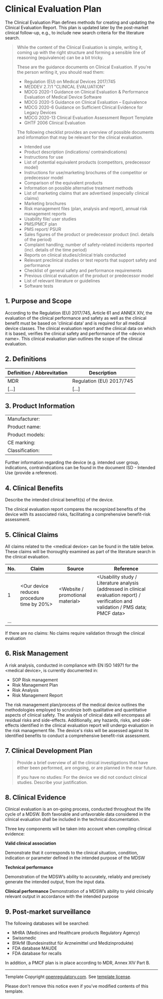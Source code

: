 # Clinical Evaluation Plan

The Clinical Evaluation Plan defines methods for creating and updating the Clinical Evaluation Report. This
plan is updated later by the post-market clinical follow-up, e.g., to include new search criteria for the
literature search.

> While the content of the Clinical Evaluation is simple, writing it, coming up with the right structure and
> forming a sensible line of reasoning (equivalence) can be a bit tricky.
>
> These are the guidance documents on Clinical Evaluation. If you're the person writing it, you should read
> them:
>
> * Regulation (EU) on Medical Devices 2017/745
> * MEDDEV 2.7/1 "CLINICAL EVALUATION"
> * MDCG 2020-1 Guidance on Clinical Evaluation & Performance Evaluation of Medical Device Software
> * MDCG 2020-5 Guidance on Clinical Evaluation – Equivalence
> * MDCG 2020-6 Guidance on Sufficient Clinical Evidence for Legacy Devices
> * MDCG 2020-13 Clinical Evaluation Assessment Report Template
> * GHTF 2006 Clinical Evaluation
>
> The following checklist provides an overview of possible documents and information that may be relevant for
> the clinical evaluation.
>
> * Intended use
> * Product description (indications/ contraindications)
> * Instructions for use
> * List of potential equivalent products (competitors, predecessor model)
> * Instructions for use/marketing brochures of the competitor or predecessor model
> * Comparison of the equivalent products
> * Information on possible alternative treatment methods
> * List of marketing claims that are advertised (especially clinical claims)
> * Marketing brochures
> * Risk management files (plan, analysis and report), annual risk management reports
> * Usability file/ user studies
> * PMS/PMCF plan
> * PMS report/ PSUR
> * Sales figures of the product or predecessor product (incl. details of the period)
> * Complaint handling; number of safety-related incidents reported (incl. details of the time period)
> * Reports on clinical studies/clinical trials conducted
> * Relevant preclinical studies or test reports that support safety and performance
> * Checklist of general safety and performance requirements
> * Previous clinical evaluation of the product or predecessor model
> * List of relevant literature or guidelines
> * Software tests

## 1. Purpose and Scope

According to the Regulation (EU) 2017/745, Article 61 and ANNEX XIV, the evaluation of the clinical
performance and safety as well as the clinical benefit must be based on 'clinical data' and is required for
all medical device classes. The clinical evaluation report and the clinical data on which it is based,
verifies the clinical safety and performance of the \<device name\>. This clinical evaluation plan outlines the
scope of the clinical evaluation.

## 2. Definitions

| Definition / Abbrevitation | Description              |
|---------------------------|--------------------------|
| MDR                       | Regulation (EU) 2017/745 |
| [...]                     | [...]                    |

## 3. Product Information

|                 |   |
|-----------------|---|
| Manufacturer:   |   |
| Product name:   |   |
| Product models: |   |
| CE marking:     |   |
| Classification: |   |

Further information regarding the device (e.g. intended user group, indications, contraindications can be
found in the document ISD - Intended Use (provide a reference).

## 4. Clinical Benefits

Describe the intended clinical benefit(s) of the device.

The clinical evaluation report compares the recognized benefits of the device with its associated risks,
facilitating a comprehensive benefit-risk assessment.

## 5. Clinical Claims

All claims related to the \<medical device\> can be found in the table below. These claims will be thoroughly
examined as part of the literature search in the clinical evaluation.

| No. | Claim                                       | Source                            | Reference                                                                                                                              |
|-----|---------------------------------------------|-----------------------------------|----------------------------------------------------------------------------------------------------------------------------------------|
| 1   | \<Our device reduces procedure time by 20%\> | \<Website / promotional material\> | \<Usability study / Literature analysis (addressed in clinical evaluation report) / verification and validation / PMS data; PMCF data\> |
| ... |                                             |                                   |                                                                                                                                        |

If there are no claims:
No claims require validation through the clinical evaluation

## 6. Risk Management

A risk analysis, conducted in compliance with EN ISO 14971 for the \<medical device\>, is currently documented
in:

* SOP Risk management
* Risk Management Plan
* Risk Analysis
* Risk Management Report

The risk management plan/process of the medical device outlines the methodologies employed to scrutinize both
qualitative and quantitative aspects of clinical safety. The analysis of clinical data will encompass all
residual risks and side-effects. Additionally, any hazards, risks, and side-effects identified in the clinical
evaluation report will undergo evaluation in the risk management file. The device's risks will be assessed
against its identified benefits to conduct a comprehensive benefit-risk assessment.

## 7. Clinical Development Plan

> Provide a brief overview of all the clinical investigations that have either been performed, are ongoing, or
> are planned in the near future.
>
> If you have no studies: For the device we did not conduct clinical studies. Describe your justification.

## 8. Clinical Evidence

Clinical evaluation is an on-going process, conducted throughout the life cycle of a MDSW. Both favorable and
unfavorable data considered in the clinical evaluation shall be included in the technical documentation.

Three key components will be taken into account when compiling clinical evidence:

**Valid clinical association**

Demonstrate that it corresponds to the clinical situation, condition, indication or parameter defined in the
intended purpose of the MDSW

**Technical performance**

Demonstration of the MDSW’s ability to accurately, reliably and precisely generate the intended output, from
the input data.

**Clinical performance**
Demonstration of a MDSW’s ability to yield clinically relevant output in accordance with the intended purpose

## 9. Post-market surveillance

The following databases will be searched:

* MHRA (Medicines and Healthcare products Regulatory Agency)
* Swissmedic
* BfArM (Bundesinstitut für Arzneimittel und Medizinprodukte)
* FDA database MAUDE
* FDA database for recalls

In addition, a PMCF plan is in place according to MDR, Annex XIV Part B.

---

Template Copyright [openregulatory.com](https://openregulatory.com). See [template
license](https://openregulatory.com/template-license).

Please don't remove this notice even if you've modified contents of this template.

